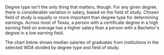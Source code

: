 Degree type isn't the only thing that matters, though. For any given degree, there is considerable variation in salary, based on the field of study. Chosen field of study is equally or more important than degree type for determining earnings. Across most of Texas, a person with a certificate degree in a high earning field on average has a higher salary than a person with a Bachelor's degree in a low earning field.

The chart below shows median salaries of graduates from institutions in the selected WDA divided by degree type and field of study.